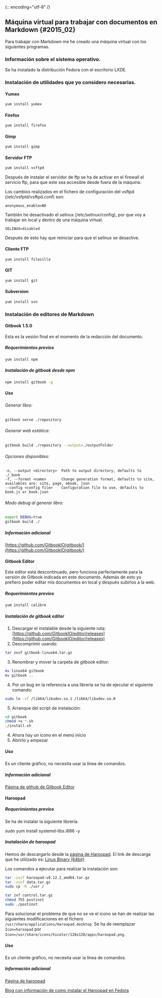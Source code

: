 {:: encoding="utf-8" /}
## Máquina virtual para trabajar con documentos en Markdown {#2015_02}

Para trabajar con Markdown me he creado una máquina virtual con los siguientes programas.

### Información sobre el sistema operativo.

Se ha instalado la distribución Fedora con el escritorio LXDE.

### Instalación de utilidades que yo considero necesarias.

#### Yumex

``` bash
yum install yumex
```

#### Firefox

``` bash
yum install firefox
```

#### Gimp

``` bash
yum install gimp
```

#### Servidor FTP

``` bash
yum install vsftpd
```

Después de instalar el servidor de ftp se ha de activar en el firewall el servicio ftp, para que este sea accesible desde fuera de la máquina.

Los cambios realizados en el fichero de configuración del vsftpd (/etc/vsfptd/vsftpd.conf) son:

```
anonymous_enable=NO
```

También he desactivado el selinux (/etc/selinux/config), por que voy a trabajar en local y dentro de una máquina virtual.

```
SELINUX=disabled
```

Después de esto hay que reiniciar para que el selinux se desactive.

#### Cliente FTP

``` bash
yum install filezilla
```

#### GIT

``` bash
yum install git
```

#### Subversion

``` bash
yum install svn
```

### Instalación de editores de Markdown

#### Gitbook 1.5.0

Esta es la vesión final en el momento de la redacción del documento.

##### Requerimientos previos

``` bash
yum install npm
```

##### Instalación de gitbook desde npm

``` bash
npm install gitbook -g
```

##### Uso

###### Generar libro:

``` bash
gitbook serve ./repository
```

###### Generar web estática:

``` bash
gitbook build ./repository --output=./outputFolder
```

###### Opciones disponibles:

```
-o, --output <directory>  Path to output directory, defaults to ./_book
-f, --format <name>       Change generation format, defaults to site, availables are: site, page, ebook, json
--config <config file>    Configuration file to use, defaults to book.js or book.json
```

###### Modo debug al generar libro:

``` bash
export DEBUG=true
gitbook build ./
```

##### Información adicional

[https://github.com/GitbookIO/gitbook/](https://github.com/GitbookIO/gitbook/)

#### Gitbook Editor

Este editor está descontinuado, pero funciona perfectamente para la versión de Gitbook indicada en este documento. Además de esto yo prefiero poder editar mis documentos en local y después subirlos a la web.

##### Requerimientos previos

``` bash
yum install calibre
```

##### Instalación de gitbook editor

1. Descargar el instalable desde la siguiente ruta: [https://github.com/GitbookIO/editor/releases](https://github.com/GitbookIO/editor/releases)
2. Descomprimir usando:
 ``` bash
 tar zxvf gitbook-linux64.tar.gz
 ```
3. Renombrar y mover la carpeta de gitbook editor:
``` bash
mv linux64 gitbook
mv gitbook ..
```
4. Por un bug en la referencia a una librería se ha de ejecutar el siguiente comando:
``` bash
sudo ln -sf /lib64/libudev.so.1 /lib64/libudev.so.0
```
5. Arranque del script de instalación:
``` bash
cd gitbook
chmod +x *.sh
./install.sh
```
4. Ahora hay un icono en el menú inicio
5. Abrirlo y empezar


##### Uso

Es un cliente gráfico, no necesita usar la línea de comandos.

##### Información adicional

[Página de github de Gitbook Editor](https://github.com/GitbookIO/editor)

#### Haroopad

##### Requerimientos previos

Se ha de instalar la siguiente librería:

sudo yum install systemd-libs.i686 -y

##### Instalación de haroopad

Hemos de descargarlo desde la [página de Haroopad](http://pad.haroopress.com/user.html).
El link de descarga que he utilizado es: [Linux Binary (64bit)](https://bitbucket.org/rhiokim/haroopad-download/downloads/haroopad-v0.13.0_x64.tar.gz)

Los comandos a ejecutar para realizar la instalación son:
``` bash
tar -zxvf haroopad-v0.12.2_amd64.tar.gz
tar -zxvf data.tar.gz
sudo cp -R ./usr /

tar zxf control.tar.gz
chmod 755 postinst
sudo ./postinst
```

Para solucionar el problema de que no se ve el icono se han de realizar las siguientes modificaciones en el fichero `/usr/share/applications/Haroopad.desktop`.
Se ha de reemplazar `Icon=haroopad` por `Icon=/usr/share/icons/hicolor/128x128/apps/haroopad.png`.


##### Uso

Es un cliente gráfico, no necesita usar la línea de comandos.

##### Información adicional

[Página de haroopad](http://pad.haroopress.com/user.html)

[Blog con información de como instalar el Haroopad en Fedora](http://www.bonashen.com/post/artifice/20140805-install-haroopad-on-fedora-20-64bit)
